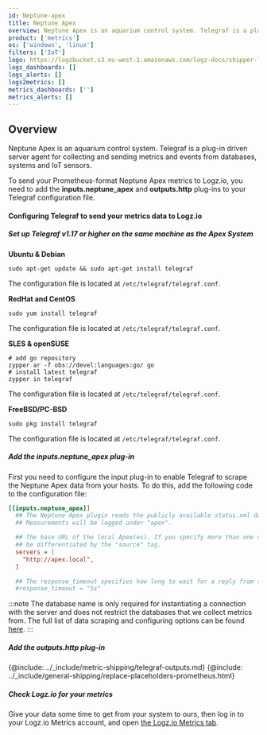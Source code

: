 ```yaml
---
id: Neptune-apex
title: Neptune Apex
overview: Neptune Apex is an aquarium control system. Telegraf is a plug-in driven server agent for collecting and sending metrics and events from databases, systems and IoT sensors.
product: ['metrics']
os: ['windows', 'linux']
filters: ['IoT']
logo: https://logzbucket.s3.eu-west-1.amazonaws.com/logz-docs/shipper-logos/neptune.p.png
logs_dashboards: []
logs_alerts: []
logs2metrics: []
metrics_dashboards: ['']
metrics_alerts: []
---
```




## Overview

Neptune Apex is an aquarium control system. Telegraf is a plug-in driven server agent for collecting and sending metrics and events from databases, systems and IoT sensors.

To send your Prometheus-format Neptune Apex metrics to Logz.io, you need to add the **inputs.neptune_apex** and **outputs.http** plug-ins to your Telegraf configuration file.

#### Configuring Telegraf to send your metrics data to Logz.io

 

##### Set up Telegraf v1.17 or higher on the same machine as the Apex System

**Ubuntu & Debian**

```shell
sudo apt-get update && sudo apt-get install telegraf
```

The configuration file is located at `/etc/telegraf/telegraf.conf`.

**RedHat and CentOS**

```shell
sudo yum install telegraf
```

The configuration file is located at `/etc/telegraf/telegraf.conf`.

**SLES & openSUSE**

```shell
# add go repository
zypper ar -f obs://devel:languages:go/ go
# install latest telegraf
zypper in telegraf
```

The configuration file is located at `/etc/telegraf/telegraf.conf`.

**FreeBSD/PC-BSD**

```shell
sudo pkg install telegraf
```

The configuration file is located at `/etc/telegraf/telegraf.conf`.
 
##### Add the inputs.neptune_apex plug-in

First you need to configure the input plug-in to enable Telegraf to scrape the Neptune Apex data from your hosts. To do this, add the following code to the configuration file:


``` ini
[[inputs.neptune_apex]]
  ## The Neptune Apex plugin reads the publicly available status.xml data from a local Apex.
  ## Measurements will be logged under "apex".

  ## The base URL of the local Apex(es). If you specify more than one server, they will
  ## be differentiated by the "source" tag.
  servers = [
    "http://apex.local",
  ]

  ## The response_timeout specifies how long to wait for a reply from the Apex.
  #response_timeout = "5s"
```


:::note
The database name is only required for instantiating a connection with the server and does not restrict the databases that we collect metrics from. The full list of data scraping and configuring options can be found [here](https://github.com/influxdata/telegraf/blob/release-1.18/plugins/inputs/neptune_apex/README.md).
:::
 

##### Add the outputs.http plug-in

{@include: ../_include/metric-shipping/telegraf-outputs.md}
{@include: ../_include/general-shipping/replace-placeholders-prometheus.html}

##### Check Logz.io for your metrics

Give your data some time to get from your system to ours, then log in to your Logz.io Metrics account, and open [the Logz.io Metrics tab](https://app.logz.io/#/dashboard/metrics/).


 
